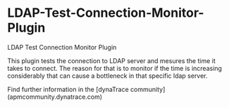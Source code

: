 # LDAP-Test-Connection-Monitor-Plugin
LDAP Test Connection Monitor Plugin

This plugin tests the connection to LDAP server and mesures the time it takes to connect.
The reason for that is to monitor if the time is increasing considerably that can cause  a bottleneck in that specific ldap server.

Find further information in the [dynaTrace community]
(apmcommunity.dynatrace.com)
